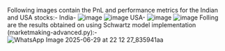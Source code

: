 Following images contain the PnL and performance metrics for the Indian and USA stocks:-
India-
![image](https://github.com/user-attachments/assets/0aa6d104-35a5-4e69-836d-56a3ced8118e)
![image](https://github.com/user-attachments/assets/f4fe56fc-1214-449e-82a7-fb25d3b9d432)
USA-
![image](https://github.com/user-attachments/assets/c1263946-a17c-455c-b108-1aada546da4d)
![image](https://github.com/user-attachments/assets/0cdcd7f2-ebcf-405a-9139-406df5ba1655)
Folling are the results obtained on using Schwartz model implementation (marketmaking-advanced.py):-
![WhatsApp Image 2025-06-29 at 22 12 27_835941aa](https://github.com/user-attachments/assets/4338e06e-1032-4acf-a5a8-3f71c841d3fc)


